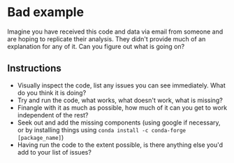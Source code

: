# Bad example

Imagine you have received this code and data via email from someone and are hoping to replicate their analysis. They didn't provide much of an explanation for any of it. Can you figure out what is going on?

## Instructions

* Visually inspect the code, list any issues you can see immediately. What do you think it is doing?
* Try and run the code, what works, what doesn't work, what is missing?
* Finangle with it as much as possible, how much of it can you get to work independent of the rest?
* Seek out and add the missing components (using google if necessary, or by installing things using `conda install -c conda-forge [package_name]`)
* Having run the code to the extent possible, is there anything else you'd add to your list of issues?
